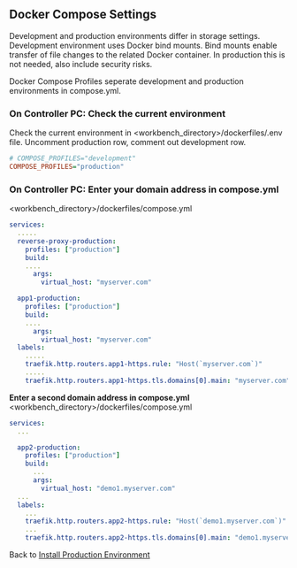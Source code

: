 ## Docker Compose Settings

Development and production environments differ in storage settings. Development environment uses Docker bind mounts. Bind mounts enable transfer of file changes to the related Docker container. In production this is not needed, also include security risks.

Docker Compose Profiles seperate development and production environments in compose.yml.

### On Controller PC: Check the current environment

Check the current environment in <workbench_directory>/dockerfiles/.env file. Uncomment production row, comment out development row.
```ini
# COMPOSE_PROFILES="development"
COMPOSE_PROFILES="production"
```

### On Controller PC: Enter your domain address in compose.yml
<workbench_directory>/dockerfiles/compose.yml
```yaml
services:
  .....
  reverse-proxy-production:
    profiles: ["production"]
    build:
    ....
      args:
        virtual_host: "myserver.com"

  app1-production:
    profiles: ["production"]
    build:
    ....
      args:
        virtual_host: "myserver.com"
  labels:
    .....
    traefik.http.routers.app1-https.rule: "Host(`myserver.com`)"
    .....
    traefik.http.routers.app1-https.tls.domains[0].main: "myserver.com"
```


**Enter a second domain address in compose.yml**
<workbench_directory>/dockerfiles/compose.yml
```yaml
services:
  ...

  app2-production:
    profiles: ["production"]
    build:
      ...
      args:
        virtual_host: "demo1.myserver.com"
  ...
  labels:
    ...
    traefik.http.routers.app2-https.rule: "Host(`demo1.myserver.com`)"
    ...
    traefik.http.routers.app2-https.tls.domains[0].main: "demo1.myserver.com"
```

Back to [Install Production Environment](install-prod-2404.md#docker-compose-settings)
